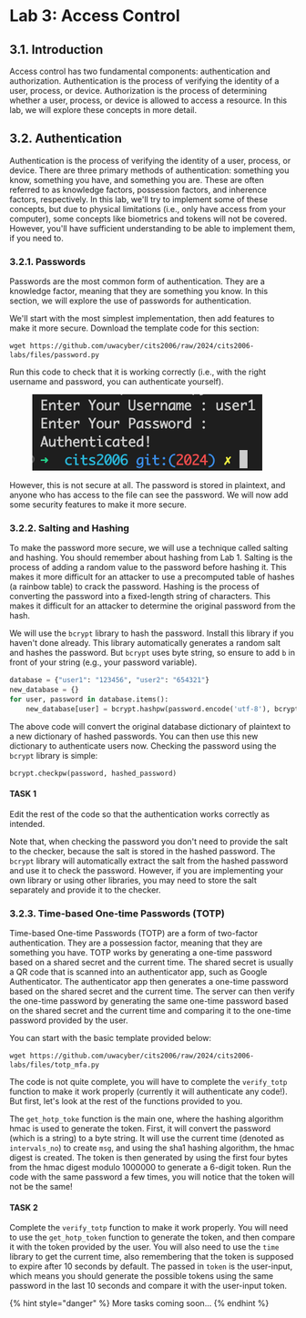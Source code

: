 # Lab 3: Access Control

## 3.1. Introduction
Access control has two fundamental components: authentication and authorization. Authentication is the process of verifying the identity of a user, process, or device. Authorization is the process of determining whether a user, process, or device is allowed to access a resource. In this lab, we will explore these concepts in more detail.

## 3.2. Authentication
Authentication is the process of verifying the identity of a user, process, or device. There are three primary methods of authentication: something you know, something you have, and something you are. These are often referred to as knowledge factors, possession factors, and inherence factors, respectively. In this lab, we'll try to implement some of these concepts, but due to physical limitations (i.e., only have access from your computer), some concepts like biometrics and tokens will not be covered. However, you'll have sufficient understanding to be able to implement them, if you need to.

### 3.2.1. Passwords
Passwords are the most common form of authentication. They are a knowledge factor, meaning that they are something you know. In this section, we will explore the use of passwords for authentication.

We'll start with the most simplest implementation, then add features to make it more secure. Download the template code for this section:

```
wget https://github.com/uwacyber/cits2006/raw/2024/cits2006-labs/files/password.py
```

Run this code to check that it is working correctly (i.e., with the right username and password, you can authenticate yourself).

<figure><img src="./img/password_base.png" alt=""><figcaption></figcaption></figure>

However, this is not secure at all. The password is stored in plaintext, and anyone who has access to the file can see the password. We will now add some security features to make it more secure.

### 3.2.2. Salting and Hashing
To make the password more secure, we will use a technique called salting and hashing. You should remember about hashing from Lab 1. Salting is the process of adding a random value to the password before hashing it. This makes it more difficult for an attacker to use a precomputed table of hashes (a rainbow table) to crack the password. Hashing is the process of converting the password into a fixed-length string of characters. This makes it difficult for an attacker to determine the original password from the hash.

We will use the `bcrypt` library to hash the password. Install this library if you haven't done already. This library automatically generates a random salt and hashes the password. But `bcrypt` uses byte string, so ensure to add `b` in front of your string (e.g., your password variable).

```python
database = {"user1": "123456", "user2": "654321"}
new_database = {}
for user, password in database.items():
    new_database[user] = bcrypt.hashpw(password.encode('utf-8'), bcrypt.gensalt())
```

The above code will convert the original database dictionary of plaintext to a new dictionary of hashed passwords. You can then use this new dictionary to authenticate users now. Checking the password using the `bcrypt` library is simple:

```python
bcrypt.checkpw(password, hashed_password)
```

#### TASK 1
Edit the rest of the code so that the authentication works correctly as intended. 


Note that, when checking the password you don't need to provide the salt to the checker, because the salt is stored in the hashed password. The `bcrypt` library will automatically extract the salt from the hashed password and use it to check the password. However, if you are implementing your own library or using other libraries, you may need to store the salt separately and provide it to the checker.




### 3.2.3. Time-based One-time Passwords (TOTP)
Time-based One-time Passwords (TOTP) are a form of two-factor authentication. They are a possession factor, meaning that they are something you have. TOTP works by generating a one-time password based on a shared secret and the current time. The shared secret is usually a QR code that is scanned into an authenticator app, such as Google Authenticator. The authenticator app then generates a one-time password based on the shared secret and the current time. The server can then verify the one-time password by generating the same one-time password based on the shared secret and the current time and comparing it to the one-time password provided by the user.

You can start with the basic template provided below:

```
wget https://github.com/uwacyber/cits2006/raw/2024/cits2006-labs/files/totp_mfa.py
```

The code is not quite complete, you will have to complete the `verify_totp` function to make it work properly (currently it will authenticate any code!). But first, let's look at the rest of the functions provided to you.

The `get_hotp_toke` function is the main one, where the hashing algorithm hmac is used to generate the token. First, it will convert the password (which is a string) to a byte string. It will use the current time (denoted as `intervals_no`) to create `msg`, and using the sha1 hashing algorithm, the hmac digest is created. The token is then generated by using the first four bytes from the hmac digest modulo 1000000 to generate a 6-digit token. Run the code with the same password a few times, you will notice that the token will not be the same!

#### TASK 2
Complete the `verify_totp` function to make it work properly. You will need to use the `get_hotp_token` function to generate the token, and then compare it with the token provided by the user. You will also need to use the `time` library to get the current time, also remembering that the token is supposed to expire after 10 seconds by default. The passed in `token` is the user-input, which means you should generate the possible tokens using the same password in the last 10 seconds and compare it with the user-input token.


{% hint style="danger" %}
More tasks coming soon...
{% endhint %}

<!-- {% hint style="danger" %}
READ: Any knowledge and techniques presented here are for your learning purposes only. It is **ABSOLUTELY ILLEGAL** to apply the learned knowledge to others without proper consent/permission, and even then, you must check and comply with any regulatory restrictions and laws.
{% endhint %}

## 3.0. Introduction

Many malware use obfuscation techniques to try to hide the information about how they function. In this lab, we will try to uncover their mechanisms using reverse engineering techniques.

You only need to use the Kali VM for this lab.

{% hint style="info" %}
Later, we will use a tool named Ghidra, but it is a bit large. So install it now in a separate terminal:

sudo apt-get update -y

sudo apt-get install ghidra -y
{% endhint %}

## 3.1. Reverse Engineering using GDB

GDB, the GNU Project debugger, allows you to see what is going on \`inside' another program while it executes -- or what another program was doing at the moment it crashed. So think of it like a debugger, not for the program you are writing, but for one that has been compiled already. By understanding how they function, it is also possible to reverse the damage caused (e.g., decrypting files that the ransomware encrypted).

{% hint style="danger" %}
We will be using a malware code, so you should only conduct this lab within a VM!
{% endhint %}

One of the most interesting stories about reverse engineering is the story about the ransomware WannaCry. WannaCry propagated across the internet using the EternalBlue exploit, which was developed by the NSA and leaked by an anonymous hacker group called the Shadow Brokers. It was devastating computers across the world, until Marcus Hitchins reverse engineered the ransomware. Marcus found an unregistered domain within the malware and decided to register the domain. Consequently, he inadvertently found the kill switch for the ransomware, stopping one of the largest cyber-attacks known to this day.

In this section, we will be reverse engineering a newly discovered ransomware called `free_bitcoin`, specifically designed to target the Kali VM AMD64 chip users.

{% hint style="warning" %}
This section of the lab does not work on Apple Silicon computers or any other ARM-based architectures, because the instruction sets are vastly different between the AMD and ARM architectures when you compile codes.

Alternate ways to do this section is to work with others in the lab (suggested), or you can also start an Ubuntu VM in the cloud and follow the instructions there, which will work also (but can cost you if you don't have free credit).
{% endhint %}

```
wget https://github.com/uwacyber/cits3006/raw/2023S2/cits3006-labs/files/free_bitcoin
```

It was reported that a victim tried to get free bitcoin by running the program, but instead encrypted everything in the working directory. We will try and reverse engineer the malware to retrieve the encryption key used to encrypt the victim’s files.

For this task, we will use a light-weight tools namely GDB to reverse engineer the ransomware, but we will first use other simple tools (`strings` and `objdump`) to discover more about the ransomware at hand.

### 3.1.1. Using strings command

We will begin our analysis of the ransomware by running the `strings` command on the binary. Below is a picture of the output of strings being piped into grep to highlight some key library functions and hardcoded strings that were found inside the ransomware.

```
strings free_bitcoin | grep "EVP\|1234567890abcdef"
```

![](<../.gitbook/assets/image (5) (3).png>)

The above screenshot shows that the malware uses the OpenSSL Crypto library. The ransomware is also using the AES 128-bit encryption with the CBC mode, which means that the key used to encrypt the files is 128 bits (16 bytes) long.

The other interesting detail is the string “1234567890abcdef” inside the program, which could be the key since it is 16 bytes long, or the key could be generated using this string in some way, or it is just there to throw off our investigation. We will just take a note of it for now.

Next, we will collect more info using `objdump`.

### 3.1.2. Using objdump

This is where we start looking at the assembly code of the ransomware. Run:

```
objdump -d free_bitcoin
```

Ignoring the included functions from libraries, we find that the malware has the functions `main`, `encrypt_file`, `decrypt_file` and `gen_key`. Let us take a closer look at the `gen_key` function since this is most likely where the key is created to be used for encryption. Below is the assembly code of this function.

![](<../.gitbook/assets/image (18).png>)

Of interest is that the function calls `srand` (at line 7, address `40128b`), which is the C function for setting the seed for the random number generator. To try and figure out what is the value of the seed, we will compile our own test program and compare the assembly code. We have provided you with the test code `srand_test.c`.

```
wget https://github.com/uwacyber/cits3006/raw/2023S2/cits3006-labs/files/srand_test.c
gcc -o srand_test srand_test.c
```

The test code uses the value of 16 (0x10 in hexadecimal) to set the seed, so we will look for where this value is in the assembly code.

![](<../.gitbook/assets/image (16).png>)

When you run `objdump` on the compiled file, you should see the main function as:

![](<../.gitbook/assets/image (1) (1) (2).png>)

We can see that our seed value of `0x10` is pushed onto the stack directly before the program calls `srand`. Comparing this procedure to the assembly code from above, we can see that just before the `srand` call at the machine instruction address of `40129b` in `gen_key` the hexadecimal value of `0x4d2` is pushed to the stack. This means that in `gen_key`, the seed is set to `1234` (i.e., 0x4d2 in decimal format).

Now we are ready to debug our ransomware.

### 3.1.3. Using GDB-peda

`GDB`, as described above, is a debugging tool. However, its interface is quite difficult to use without spending time learning more about it. To make your life (slightly) less miserable, we will install also the `peda`, a Python Exploit Development Assistant for `GDB` (which makes the presentation and usage a bit more novice-friendly).

First, install GDB:

```
sudo apt-get update -y
sudo apt-get install gdb -y
```

Next, install `peda` (line by line):

```
git clone https://github.com/longld/peda.git ~/peda
echo "source ~/peda/peda.py" >> ~/.gdbinit
```

Also install OpenSSL library:

```
sudo apt-get install libssl-dev
```

Below we list some useful commands for inside the `gdb-peda` shell to help you reverse engineer the ransomware.

* `gdb-peda$ info func` : Prints out all the functions inside of the program.
* `gdb-peda$ disas <function name>` : Print the assembly code and machine instruction number of a function.
* `gdb-peda$ b *<machine instruction address>` : Pauses the program's execution at the machine instruction address and prints the program's state.
* `gdb-peda$ x/2x $esp` **:** Prints the first 2\*4=8 bytes from the start of the stack ($esp)
* `gdb-peda$ r` : Starts the program's execution from the very start.
* `gdb-peda$ c` **:** Continue the program's execution to the next breakpoint or until completion.
* `gdb-peda$ si` : Execute the next machine instruction and then print the state of the program.

For a list of more commands to use gdb, take a look at [https://darkdust.net/files/GDB%20Cheat%20Sheet.pdf](https://darkdust.net/files/GDB%20Cheat%20Sheet.pdf).

Since the ransomware is poorly designed and only encrypts the files in the working directory, we will create a test folder to execute the malware from. Ideally, if you are doing real malware analysis you would want to completely isolate it inside a separate VM before executing it. However, for our purposes running it from inside an isolated directory should be sufficient since it only encrypts files inside the working directory.

You can use the commands below to prepare your test folder and start `gdb-peda`.

```
mkdir test
cp free_bitcoin test/
cd test/
chmod 500 free_bitcoin
gdb free_bitcoin
```

We will begin our analysis by getting the machine instruction for when the function `rand` is called and set a breakpoint at that instruction so we can analyse the state of the program. We will also set another breakpoint directly after `gen_key` returns to the function `encrypt_file`, so that we can pause the program's execution before any files are encrypted. Below are the commands with snippets to help you set up the breakpoints before starting the program.

![](<../.gitbook/assets/image (4) (2).png>)

![](<../.gitbook/assets/image (7) (2).png>)

![](<../.gitbook/assets/image (9) (4).png>)

We will start running the program to see the state of the registers and stack at each time the `rand` function is called. Run the program by entering `r`. Then you can continue running the program by entering `c`.

![](<../.gitbook/assets/image (13) (2).png>)

The screenshot above shows the state of the program after reaching the `rand` function a second time (continuing the execution of the program once). This snapshot of the program’s state tells us two important things about how the key is generated.

* Firstly, the key is generated inside a loop since when the program continued after reaching the first breakpoint it paused at the same breakpoint a second time, instead of reaching the breakpoint in `encrypt_file`.
* The second observation is that the character `e` is stored inside the `EDX` register, as shown as `RDX`, (i.e., line 4 in the registers section). This can mean that `e` is the result of some operations following the first `rand` call, and is possibly (and most likely) the first character of the encryption key.

To investigate this further, we will now set a breakpoint after the rand call at the machine instruction at the address of `0x4012aa` and step through the program’s execution by machine instruction (`c`, then using the `si` command) until we find something interesting in the registers or the stack. At every step (after each `si` command), try to inspect the registers, code and stack to see if you can find any useful information. Once you reach the code `movzx`, you will see the below state.

![](<../.gitbook/assets/image (1) (3).png>)

At this stage, you can see that the address `0x402008` is being moved to `EDX` (it is noted as RDX in the registers), which contains a familiar string we found before. As soon as you step in (`si`), you will notice that letter '4' is now loaded onto `EDX`. This is shown below.

![](<../.gitbook/assets/image (5) (1) (1).png>)

So definitely, the string "`1234567890abcdef`" is used to generate the key string!

Based on our findings, we can conclude that:

1. The ransomware sets the random seed to be `1234`.
2. The `rand` generator is used to select a char from a string "`1234567890abcdef`".
3. Step 2 is repeated until the key size is 16 bytes (i.e., looped 16 times).
4. Using the generated key from step 3, aes-128-cbc is used to encrypt files.

You can now either (1) continue debugging the ransomware to find the key (keep running until you generate the first 16 bytes of the key), or (2) write a code that mimics the key generation steps described above (i.e., set the seed to `1234` and choose char from "`1234567890abcdef`". The first output is "`e`", followed by "4" and so on). Either way, you should converge to the same key.

## 3.2. Another tool: Ghidra

Ghidra is a tool for reverse engineering, which has been used for many years by special services. Now it is available to everyone.

By now, you should have completed installing Ghidra. Since the required JDK is already installed on Kali, your ghidra should be good to go (if using other OS VM, install necessary requirements yourselves).

Once you run ghidra (just type `ghidra` from the terminal), you will first be greeted with the agreement notice - press "agree". Then, you see the Ghidra Help - you can read this at your own time to get more familiar with Ghidra, but otherwise you can close it for now. Finally, you will see the main ghidra window and the tip window (close this also). Now we are ready to get started!

### 3.2.1. Opening a project in Ghidra

Download the files we will be using for this section.

{% tabs %}
{% tab title="Intel (AMD64)" %}
```
wget https://github.com/uwacyber/cits3006/raw/2023S2/cits3006-labs/files/crackme-linux.zip
```
{% endtab %}

{% tab title="Apple Silicon (ARM64)" %}
```
wget https://github.com/uwacyber/cits3006/raw/2023S2/cits3006-labs/files/crackme-arm.zip
```
{% endtab %}

{% tab title="Source (if none of them works)" %}
```
wget https://github.com/uwacyber/cits3006/raw/2023S2/cits3006-labs/files/crackme-source.zip
```

Once downloaded, compile codes using the makefile provided.
{% endtab %}
{% endtabs %}

{% hint style="info" %}
You can somewhat follow most of the steps on Apple Silicon, but because the instructions are different between AMD64 and ARM64, the displayed output differs. So, it is easiest to follow the Ghidra sample using the AMD64 example, but you can check the binary using the ARM64 example to run on your VM.
{% endhint %}

On Ghidra, create a new project (doesn't matter shared or not). You can name it `crackme0`.

Next, import `crackme0x00` from the unzipped folder to Ghidra, you can either drag and drop, or import file from the menu. You can leave the other settings unchanged, and finish importing the file.

![](<../.gitbook/assets/image (3) (1) (4).png>)

Open the analyser by double-clicking the binary. You will be prompted with the analyser, which you simply press "yes" (the pre-selected analysers are sufficient here). Then it will get you here:

![](<../.gitbook/assets/image (4) (1) (3).png>)

On the CodeBrowser console, you see a few windows:

* **Program Trees**: This window displays the code sections of the binary.
* **Symbol Tree**: This window displays the import, export, functions, labels, classes and namespaces of the binary.
* **Data Type Manager**: This window displays all specific types, including built-in ones, specific for the binary file and other types included in Ghidra.
* **Listing**: This window displays the reverse-engineered code.
* **Decompiler**: This window displays the high-level code generated by Ghidra from the assembly code shown in the Listing window. To see, scroll down in the Listing window, and select some functions to see their code representations.

Now we will inspect our binary file. The behaviour we observed was that it prompts for the password, checks the password, and then responds based on the user input provided.

![](<../.gitbook/assets/image (1) (2).png>)

### 3.2.2. `crackme0x00` walkthrough using Ghidra

Let's start by inspecting the program strings: WIndow -> Defined Strings.

![](<../.gitbook/assets/image (7) (3).png>)

![](<../.gitbook/assets/image (2) (2).png>)

Well, it seems the password was stored in cleartext in the binary as shown above. Nevertheless, we will still have a look at whether this password indeed is the one that works with the binary. Double-click the `Password` entry in the `Defined Strings` window, which will take you to the section where the string is stored.

![](<../.gitbook/assets/image (9) (1).png>)

You will see that it is referencing something in the main function (the green text on the RHS). So let's follow by double-clicking the address, which takes you here:

![](<../.gitbook/assets/image (3) (1) (5).png>)

You will see that there is a `scanf` call after the reference to the `Password`, and then followed by the `strcmp`. This looks pretty much like where the password was prompted when the binary was run, and how the password is checked! Having a look at the decompiled code makes this suspicion a reality:

![](<../.gitbook/assets/image (6) (1).png>)

The entered password is saved to the `local_lc` variable. The string value 250382 has been stored in the `local_3c` variable (see the assembly code). The result from `strcmp` is then checked, with zero being the same string. Hence, the string `250382` is our password!

![](<../.gitbook/assets/image (12) (3).png>)

### 3.2.3. Solve `crackme0x01` and `crackme0x02` using Ghidra

Try the next two binaries `crackme0x01` and `crackme0x02` yourself and see if you can crack the password!

### 3.2.4. `crackme0x03` walkthrough using Ghidra

We start off similar to the previous questions, but obviously, this won't have the password saved the same as before. When we inspect the strings, we can still see the word "Password" as the prompt, so it is a good place to start. Inspecting the code where the password in entered first:

![](<../.gitbook/assets/image (29).png>)

The main function can be inspected from here, and indeed the way the password check is done is different. Instead of checking the password in the main, it calls another function `test`, with two variables passed in.

![](https://files.gitbook.com/v0/b/gitbook-x-prod.appspot.com/o/spaces%2F7fBivtRyeRgCSUaXucCZ%2Fuploads%2FhJxypjT3OcenDqdfxvmr%2Fimage.png?alt=media\&token=32248987-87b3-46f6-8c65-02fc5ac4b7ca)

But at this point, you probably guessed that the second arg 0x52b24 is probably the password we are looking for. If you try that as is, it will fail because of course the representation is in hex. You have to convert it to decimal first, and this is already done for you - right-click on the variable and it will show you other commonly used conversion values. The decimal value 338724 seems like a good candidate, so try that as a password.

![](<../.gitbook/assets/image (13).png>)

Indeed, that was the password!

![](<../.gitbook/assets/image (4) (4).png>)

whetherAnyway, let's inspect the function test to see whether this is indeed the place where the password is checked or not. From the decompiler window, double-click the function name `test`.

![](<../.gitbook/assets/image (3) (1) (2).png>)

de the test function, it is showing some shift functions, which aren't conventional c functions so it must be doing something, possibly shifting. So let us try shifting the letters.

![](<../.gitbook/assets/image (19) (1).png>)

Function called `shift` is being used, this isn't any built-in function so is a custom, and is probably doing some shifting. Double-click the shift function to see what it does.

![](<../.gitbook/assets/image (20) (1).png>)

If you read the function carefully, the operation is quite simple. To make the readability better, let's rename some variables (you can press "`L`", or right-click to see the option):

* `local_80` -> `i`
* `local_7c` -> `output`
* `sVar1` -> `str_len`

Then we have:

![](<../.gitbook/assets/image (22).png>)

So basically the loop goes over each char from the input arg `param_1`, and shift it by -0x3 (remember, we are working in hex). We can shift from terminal using Python:

![](<../.gitbook/assets/image (21).png>)

Indeed, those were the messages displayed when guessing the password!

There are more `crackme` puzzles provided in the zip, so have a go at them at your own speed :)

## 3.3. Conclusion

We learned additional tools to help us reverse engineer binary files and inspect their functions to gather important information about their operations. This is especially useful for dissecting binaries such as malware, where you can also be able to reverse the damage caused. For example, the WannaCry ransomware was shut down by reverse engineering the malware binary and finding out its terminating condition.

Next up, privilege escalation.

Credit: some materials were adopted from the IOLI workshop with minor edits/updates. -->

